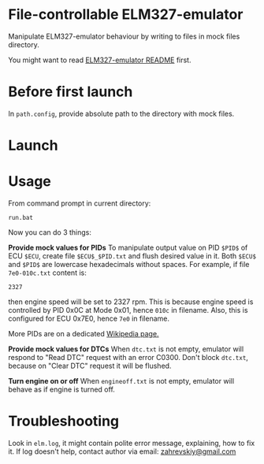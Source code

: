 File-controllable ELM327-emulator
=================================

Manipulate ELM327-emulator behaviour by writing to files in mock files directory.

You might want to read [ELM327-emulator README](https://github.com/Ircama/ELM327-emulator) first.

# Before first launch
In `path.config`, provide absolute path to the directory with mock files.

# Launch

# Usage
From command prompt in current directory:
```
run.bat
```
Now you can do 3 things:

**Provide mock values for PIDs**
To manipulate output value on PID `$PID$` of ECU `$ECU`, create file `$ECU$_$PID.txt` and flush desired value in it. Both `$ECU$` and `$PID$` are lowercase hexadecimals without spaces. For example, if file `7e0-010c.txt` content is:
```
2327
```
then engine speed will be set to 2327 rpm. This is because engine speed is controlled by PID 0x0C at Mode 0x01, hence `010c` in filename. Also, this is configured for ECU 0x7E0, hence `7e0` in filename.

More PIDs are on a dedicated [Wikipedia page.](https://en.wikipedia.org/wiki/OBD-II_PIDs)

**Provide mock values for DTCs**
When `dtc.txt` is not empty, emulator will respond to "Read DTC" request with an error C0300. Don't block `dtc.txt`, because on "Clear DTC" request it will be flushed.

**Turn engine on or off**
When `engineoff.txt` is not empty, emulator will behave as if engine is turned off.

# Troubleshooting
Look in `elm.log`, it might contain polite error message, explaining, how to fix it. If log doesn't help, contact author via email: zahrevskiy@gmail.com